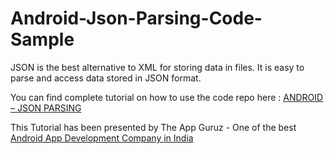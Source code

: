 Android-Json-Parsing-Code-Sample
================================

JSON is the best alternative to XML for storing data in files. It is easy to parse and access data stored in JSON format.


You can find complete tutorial on how to use the code repo here : <a href="http://www.theappguruz.com/blog/android-json-parsing/">ANDROID – JSON PARSING</a>

This Tutorial has been presented by The App Guruz - One of the best <a href="http://www.theappguruz.com/android-app-development/">Android App Development Company in India</a>
